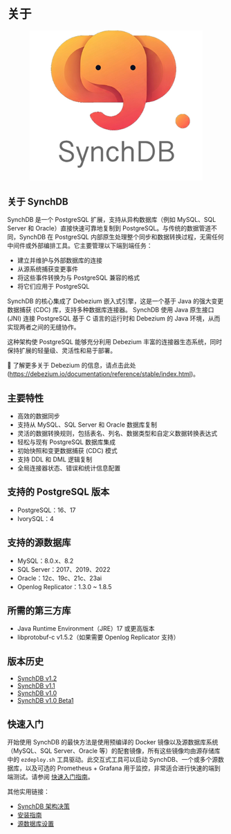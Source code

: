 # 关于

<p align="center">
<img src="../images/synchdblogo.jpg" alt="synchdb" width="400">
</p>

## **关于 SynchDB**

SynchDB 是一个 PostgreSQL 扩展，支持从异构数据库（例如 MySQL、SQL Server 和 Oracle）直接快速可靠地复制到 PostgreSQL。与传统的数据管道不同，SynchDB 在 PostgreSQL 内部原生处理整个同步和数据转换过程，无需任何中间件或外部编排工具。它主要管理以下端到端任务：

* 建立并维护与外部数据库的连接
* 从源系统捕获变更事件
* 将这些事件转换为与 PostgreSQL 兼容的格式
* 将它们应用于 PostgreSQL

SynchDB 的核心集成了 Debezium 嵌入式引擎，这是一个基于 Java 的强大变更数据捕获 (CDC) 库，支持多种数据库连接器。 SynchDB 使用 Java 原生接口 (JNI) 连接 PostgreSQL 基于 C 语言的运行时和 Debezium 的 Java 环境，从而实现两者之间的无缝协作。

这种架构使 PostgreSQL 能够充分利用 Debezium 丰富的连接器生态系统，同时保持扩展的轻量级、灵活性和易于部署。

🔗 了解更多关于 Debezium 的信息，请点击此处 (https://debezium.io/documentation/reference/stable/index.html)。

## **主要特性**

- 高效的数据同步
- 支持从 MySQL、SQL Server 和 Oracle 数据库复制
- 灵活的数据转换规则，包括表名、列名、数据类型和自定义数据转换表达式
- 轻松与现有 PostgreSQL 数据库集成
- 初始快照和变更数据捕获 (CDC) 模式
- 支持 DDL 和 DML 逻辑复制
- 全局连接器状态、错误和统计信息配置

## **支持的 PostgreSQL 版本**

- PostgreSQL：16、17
- IvorySQL：4

## **支持的源数据库**

- MySQL：8.0.x、8.2
- SQL Server：2017、2019、2022
- Oracle：12c、19c、21c、23ai
- Openlog Replicator：1.3.0 ~ 1.8.5

## **所需的第三方库**

- Java Runtime Environment（JRE）17 或更高版本
- libprotobuf-c v1.5.2（如果需要 Openlog Replicator 支持）

## **版本历史**

- [SynchDB v1.2](https://github.com/Hornetlabs/synchdb/releases/tag/v1.2)
- [SynchDB v1.1](https://github.com/Hornetlabs/synchdb/releases/tag/v1.1)
- [SynchDB v1.0](https://github.com/Hornetlabs/synchdb/releases/tag/v1.0)
- [SynchDB v1.0 Beta1](https://github.com/Hornetlabs/synchdb/releases/tag/v1.0_beta1)

## **快速入门**

开始使用 SynchDB 的最快方法是使用预编译的 Docker 镜像以及源数据库系统（MySQL、SQL Server、Oracle 等）的配套镜像，所有这些镜像均由源存储库中的 `ezdeploy.sh` 工具驱动。此交互式工具可以启动 SynchDB、一个或多个源数据库，以及可选的 Prometheus + Grafana 用于监控，非常适合进行快速的端到端测试。请参阅 [快速入门指南](getting-started/quick_start/)。

其他实用链接：

* [SynchDB 架构决策](architecture/architecture/)
* [安装指南](getting-started/installation/)
* [源数据库设置](getting-started/remote_database_setups/)